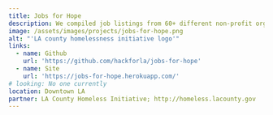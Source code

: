 ```yaml
---
title: Jobs for Hope
description: We compiled job listings from 60+ different non-profit organization websites for the LA County Homeless Initiative and consolidated them into a single database so that it is easier for job-seekers to search and filter for jobs.
image: /assets/images/projects/jobs-for-hope.png
alt: "'LA county homelessness initiative logo'"
links: 
  - name: Github
    url: 'https://github.com/hackforla/jobs-for-hope'
  - name: Site
    url: 'https://jobs-for-hope.herokuapp.com/'
# looking: No one currently
location: Downtown LA
partner: LA County Homeless Initiative; http://homeless.lacounty.gov
---
```

